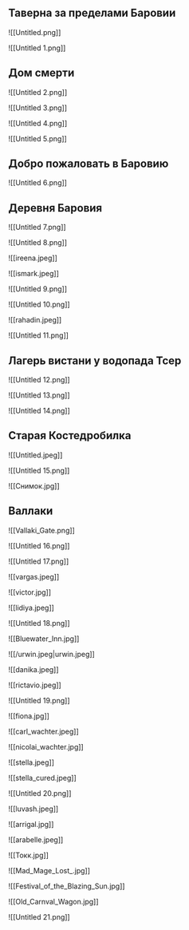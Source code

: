 ## Таверна за пределами Баровии

![[Untitled.png]]

![[Untitled 1.png]]

## Дом смерти

![[Untitled 2.png]]

![[Untitled 3.png]]

![[Untitled 4.png]]

![[Untitled 5.png]]

## Добро пожаловать в Баровию

![[Untitled 6.png]]

## Деревня Баровия

![[Untitled 7.png]]

![[Untitled 8.png]]

![[ireena.jpeg]]

![[ismark.jpeg]]

![[Untitled 9.png]]

![[Untitled 10.png]]

![[rahadin.jpeg]]

![[Untitled 11.png]]

## Лагерь вистани у водопада Тсер

![[Untitled 12.png]]

![[Untitled 13.png]]

![[Untitled 14.png]]

## Старая Костедробилка

![[Untitled.jpeg]]

![[Untitled 15.png]]

![[Снимок.jpg]]

## Валлаки

![[Vallaki_Gate.png]]

![[Untitled 16.png]]

![[Untitled 17.png]]

![[vargas.jpeg]]

![[victor.jpg]]

![[lidiya.jpeg]]

![[Untitled 18.png]]

  

![[Bluewater_Inn.jpg]]

![[/urwin.jpeg|urwin.jpeg]]

![[danika.jpeg]]

![[rictavio.jpeg]]

![[Untitled 19.png]]

![[fiona.jpg]]

![[carl_wachter.jpeg]]

![[nicolai_wachter.jpg]]

![[stella.jpeg]]

![[stella_cured.jpeg]]

![[Untitled 20.png]]

![[luvash.jpeg]]

![[arrigal.jpg]]

![[arabelle.jpeg]]

![[Токк.jpg]]

![[Mad_Mage_Lost_.jpg]]

![[Festival_of_the_Blazing_Sun.jpg]]

![[Old_Carnval_Wagon.jpg]]

![[Untitled 21.png]]
